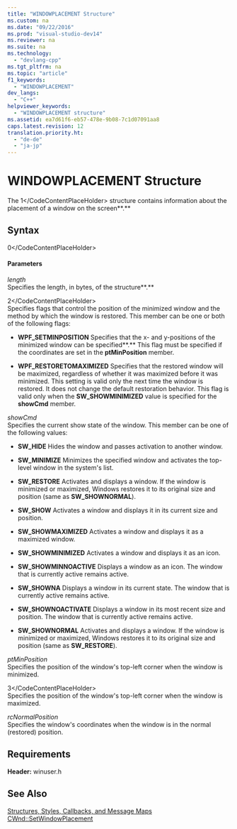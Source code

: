 ```yaml
---
title: "WINDOWPLACEMENT Structure"
ms.custom: na
ms.date: "09/22/2016"
ms.prod: "visual-studio-dev14"
ms.reviewer: na
ms.suite: na
ms.technology: 
  - "devlang-cpp"
ms.tgt_pltfrm: na
ms.topic: "article"
f1_keywords: 
  - "WINDOWPLACEMENT"
dev_langs: 
  - "C++"
helpviewer_keywords: 
  - "WINDOWPLACEMENT structure"
ms.assetid: ea7d61f6-eb57-478e-9b08-7c1d07091aa8
caps.latest.revision: 12
translation.priority.ht: 
  - "de-de"
  - "ja-jp"
---
```

# WINDOWPLACEMENT Structure
The <CodeContentPlaceHolder>1\</CodeContentPlaceHolder> structure contains information about the placement of a window on the screen**.**  
  
## Syntax  
  
<CodeContentPlaceHolder>0\</CodeContentPlaceHolder>  
#### Parameters  
 *length*  
 Specifies the length, in bytes, of the structure**.**  
  
 <CodeContentPlaceHolder>2\</CodeContentPlaceHolder>  
 Specifies flags that control the position of the minimized window and the method by which the window is restored. This member can be one or both of the following flags:  
  
-   **WPF_SETMINPOSITION** Specifies that the x- and y-positions of the minimized window can be specified**.** This flag must be specified if the coordinates are set in the **ptMinPosition** member.  
  
-   **WPF_RESTORETOMAXIMIZED** Specifies that the restored window will be maximized, regardless of whether it was maximized before it was minimized. This setting is valid only the next time the window is restored. It does not change the default restoration behavior. This flag is valid only when the **SW_SHOWMINIMIZED** value is specified for the **showCmd** member.  
  
 *showCmd*  
 Specifies the current show state of the window. This member can be one of the following values:  
  
-   **SW_HIDE** Hides the window and passes activation to another window.  
  
-   **SW_MINIMIZE** Minimizes the specified window and activates the top-level window in the system's list.  
  
-   **SW_RESTORE** Activates and displays a window. If the window is minimized or maximized, Windows restores it to its original size and position (same as **SW_SHOWNORMAL**).  
  
-   **SW_SHOW** Activates a window and displays it in its current size and position.  
  
-   **SW_SHOWMAXIMIZED** Activates a window and displays it as a maximized window.  
  
-   **SW_SHOWMINIMIZED** Activates a window and displays it as an icon.  
  
-   **SW_SHOWMINNOACTIVE** Displays a window as an icon. The window that is currently active remains active.  
  
-   **SW_SHOWNA** Displays a window in its current state. The window that is currently active remains active.  
  
-   **SW_SHOWNOACTIVATE** Displays a window in its most recent size and position. The window that is currently active remains active.  
  
-   **SW_SHOWNORMAL** Activates and displays a window. If the window is minimized or maximized, Windows restores it to its original size and position (same as **SW_RESTORE**).  
  
 *ptMinPosition*  
 Specifies the position of the window's top-left corner when the window is minimized.  
  
 <CodeContentPlaceHolder>3\</CodeContentPlaceHolder>  
 Specifies the position of the window's top-left corner when the window is maximized.  
  
 *rcNormalPosition*  
 Specifies the window's coordinates when the window is in the normal (restored) position.  
  
## Requirements  
 **Header:** winuser.h  
  
## See Also  
 [Structures, Styles, Callbacks, and Message Maps](../vs140/structures--styles--callbacks--and-message-maps.md)   
 [CWnd::SetWindowPlacement](../vs140/cwnd--setwindowplacement.md)